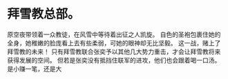 # 拜雪教总部。
原空夜带领着一众教徒，在风雪中等待着出征之人凯旋。
自色的圣袍包裹住她的全身，她稚嫩的脸庞看上去有些柔弱，可她的眼神却无比坚毅。
这一战，赌上了拜雪教的未来！
只有拜雪教联合张奕予以其他几大势力重击，才会让拜雪教将来获得发展的空间。
但若是张奕没有抵挡住联军的进攻，他们也会跟着喝一口汤。
是小赚一笔，还是大

